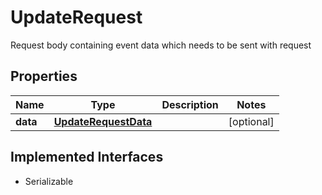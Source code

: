 

# UpdateRequest

Request body containing event data which needs to be sent with request

## Properties

Name | Type | Description | Notes
------------ | ------------- | ------------- | -------------
**data** | [**UpdateRequestData**](UpdateRequestData.md) |  |  [optional]


## Implemented Interfaces

* Serializable


